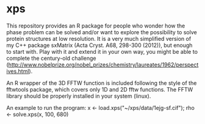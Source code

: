 # xps
This repository provides an R package for people who wonder how the phase problem can be solved and/or want to explore the possibility to solve protein structures at low resolution. It is a very much simplified version of my C++ package sxMatrix (Acta Cryst. A68, 298-300 (2012)), but enough to start with. Play with it and extend it in your own way, you might be able to complete the century-old challenge (http://www.nobelprize.org/nobel_prizes/chemistry/laureates/1962/perspectives.html).

An R wrapper of the 3D FFTW function is included following the style of the fftwtools package, which covers only 1D and 2D fftw functions. The FFTW library should be properly installed in your system (linux).

An example to run the program:
  x <- load.xps("~/xps/data/1ejg-sf.cif"); 
  rho <- solve.xps(x, 100, 680)
  
